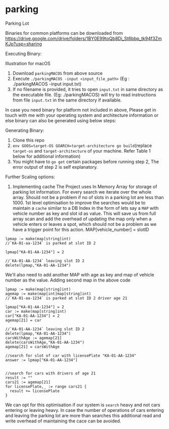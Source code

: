 # parking
Parking Lot

Binaries for common platforms can be downloaded from 
https://drive.google.com/drive/folders/1BY0E99toQb8Di_St6bbp_tk94f3ZmKJp?usp=sharing

Executing Binary:

Illustration for macOS
1. Download `parkingMACOS` from above source
2. Execute `./parkingMACOS -input <input_file_path>` (Eg : ./parkingMACOS -input input.txt)
3. If no filename is provided, it tries to open `input.txt` in same directory as the executable file.
(Eg: ./parkingMACOS) will try to read instructions from file `input.txt` in the same directory if available.

In case you need binary for platform not included in above, Please get in touch with me with your operating system and architecture information
or else binary can also be generated using below steps:

Generating Binary:
1. Clone this repo
2. `env GOOS=target-OS GOARCH=target-architecture go build`(replace `target-os` and `target-architecture` of your machine. Refer Table 1 below for additional information)
3. You might have to `go get` certain packages before running step 2, The error output of step 2 is self explanatory.



Further Scaling options:

1. Implementing cache
The Project uses In Memory Array for storage of parking lot information.
For every search we iterate over the whole array. Should not be a problem if no of slots in a parking lot are less than 1000.
1st level optimisation to improve the searches would be to maintain a `cache` similar to a DB Index in the form of lets say a `MAP` with vehicle number as key and slot id as value. This will save us from full array scan and add the overhead of updating the map only when a vehicle enters or leaves a spot, which should not be a problem as we have a trigger point for this action.
MAP[vehicle_number] = slotID

```
lpmap := make(map[string]int)
//`KA-01-aa-1234` is parked at slot ID 2

lpmap["KA-01-AA-1234"] = 2

//`KA-01-AA-1234` leaving slot ID 2
delete(lpmap,"KA-01-AA-1234")

```

We'll also need to add another MAP with age as key and map of vehicle number as the value.
Adding second map in the above code
```
lpmap := make(map[string]int)
agemap := make(map[int]map[string]int)
//`KA-01-aa-1234` is parked at slot ID 2 driver age 21

lpmap["KA-01-AA-1234"] = 2
car := make(map[string]int)
car["KA-01-AA-1234"] = 2
agemap[21] = car

//`KA-01-AA-1234` leaving slot ID 2
delete(lpmap,"KA-01-AA-1234")
carsWithAge := agemap[21]
delete(carsWithAge,"KA-01-AA-1234")
agemap[21] = carsWithAge

//search for slot of car with licensePlate "KA-01-AA-1234"
answer := lpmap["KA-01-AA-1234"] 


//search for cars with drivers of age 21
result := ""
cars21 := agemap[21]
for licensePlate,_ := range cars21 {
  result += licensePlate
}

```


We can opt for this optimisation if our system is `search` heavy and not cars entering or leaving heavy.
In case the number of operations of cars entering and leaving the parking lot are more than searches this additional read and write overhead of maintaining the cace can be avoided.
